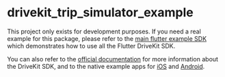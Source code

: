 # drivekit_trip_simulator_example

This project only exists for development purposes. If you need a real example for this package, please refer to the [main flutter example SDK](https://github.com/DriveQuantPublic/flutter-drivekit/tree/main/example) which demonstrates how to use all the Flutter DriveKit SDK.

You can also refer to the [official documentation](https://docs.drivequant.com/) for more information about the DriveKit SDK, and to the native example apps for [iOS](https://github.com/DriveQuantPublic/drivekit-quickstart-ios) and [Android](https://github.com/DriveQuantPublic/drivekit-quickstart-android).
